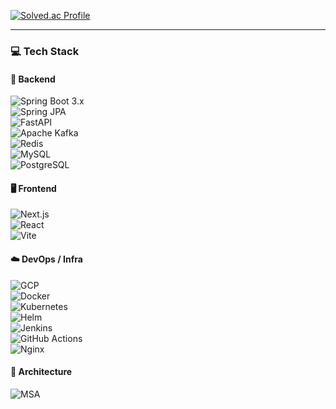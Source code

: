 [![Solved.ac Profile](http://mazassumnida.wtf/api/generate_badge?boj=dreamthre@naver.com)](https://solved.ac/dreamthre)

---

### 💻 Tech Stack

#### 🧠 Backend  
![Spring Boot 3.x](https://img.shields.io/badge/Spring%20Boot%203.x-6DB33F?style=for-the-badge&logo=springboot&logoColor=white)  
![Spring JPA](https://img.shields.io/badge/Spring%20JPA-59666C?style=for-the-badge&logo=spring&logoColor=white)  
![FastAPI](https://img.shields.io/badge/FastAPI-009688?style=for-the-badge&logo=fastapi&logoColor=white)  
![Apache Kafka](https://img.shields.io/badge/Apache%20Kafka-000000?style=for-the-badge&logo=apachekafka&logoColor=white)  
![Redis](https://img.shields.io/badge/Redis-DC382D?style=for-the-badge&logo=redis&logoColor=white)  
![MySQL](https://img.shields.io/badge/MySQL-4479A1?style=for-the-badge&logo=mysql&logoColor=white)  
![PostgreSQL](https://img.shields.io/badge/PostgreSQL-336791?style=for-the-badge&logo=postgresql&logoColor=white)

#### 🖥️ Frontend  
![Next.js](https://img.shields.io/badge/Next.js-000000?style=for-the-badge&logo=nextdotjs&logoColor=white)  
![React](https://img.shields.io/badge/React-20232a?style=for-the-badge&logo=react&logoColor=61DAFB)  
![Vite](https://img.shields.io/badge/Vite-646CFF?style=for-the-badge&logo=vite&logoColor=white)

#### ☁️ DevOps / Infra  
![GCP](https://img.shields.io/badge/GCP-4285F4?style=for-the-badge&logo=googlecloud&logoColor=white)  
![Docker](https://img.shields.io/badge/Docker-2496ED?style=for-the-badge&logo=docker&logoColor=white)  
![Kubernetes](https://img.shields.io/badge/Kubernetes-326CE5?style=for-the-badge&logo=kubernetes&logoColor=white)  
![Helm](https://img.shields.io/badge/Helm-277A9F?style=for-the-badge&logo=helm&logoColor=white)  
![Jenkins](https://img.shields.io/badge/Jenkins-D24939?style=for-the-badge&logo=jenkins&logoColor=white)  
![GitHub Actions](https://img.shields.io/badge/GitHub%20Actions-2088FF?style=for-the-badge&logo=githubactions&logoColor=white)  
![Nginx](https://img.shields.io/badge/Nginx-009639?style=for-the-badge&logo=nginx&logoColor=white)

#### 🧩 Architecture  
![MSA](https://img.shields.io/badge/MSA-007ACC?style=for-the-badge&logo=microgen&logoColor=white)



<!--
**giraffenostrils/giraffenostrils** is a ✨ _special_ ✨ repository because its `README.md` (this file) appears on your GitHub profile.

Here are some ideas to get you started:

- 🔭 I’m currently working on ...
- 🌱 I’m currently learning ...
- 👯 I’m looking to collaborate on ...
- 🤔 I’m looking for help with ...
- 💬 Ask me about ...
- 📫 How to reach me: ...
- 😄 Pronouns: ...
- ⚡ Fun fact: ...
-->
